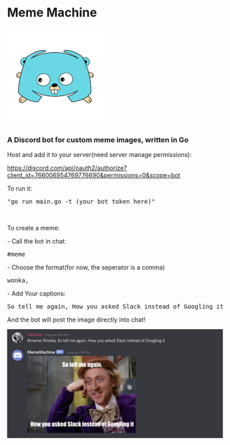 <h1> Meme Machine </h1>

![discord go logo](./images/discordgologo.png)

<h3>A Discord bot for custom meme images, written in Go</h3>



<p> Host and add it to your server(need server manage permissions):

https://discord.com/api/oauth2/authorize?client_id=766006954769776690&permissions=0&scope=bot

To run it: 
<pre>"go run main.go -t (your bot token here)"</pre>
</p>
</br>

<p> To create a meme: </p>
<p> - Call the bot in chat:</p>
    <pre>#meme</pre>
<p> - Choose the format(for now, the seperator is a comma)</p>
    <pre>wonka,</pre>
<p> - Add Your captions:</p>
    <pre>So tell me again, How you asked Slack instead of Googling it</pre>
<p>And the bot will post the image directly into chat!</p>

![bot output](./images/example.png)
